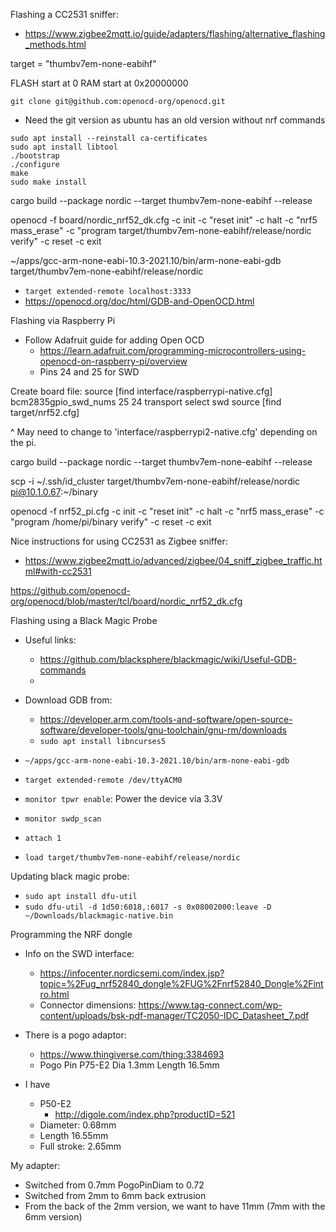 

Flashing a CC2531 sniffer:
- https://www.zigbee2mqtt.io/guide/adapters/flashing/alternative_flashing_methods.html

target = "thumbv7em-none-eabihf"

FLASH start at 0
RAM start at 0x20000000


`git clone git@github.com:openocd-org/openocd.git`
- Need the git version as ubuntu has an old version without nrf commands

```
sudo apt install --reinstall ca-certificates
sudo apt install libtool
./bootstrap
./configure
make
sudo make install
```

cargo build --package nordic --target thumbv7em-none-eabihf --release

openocd -f board/nordic_nrf52_dk.cfg -c init -c "reset init" -c halt -c "nrf5 mass_erase" -c "program target/thumbv7em-none-eabihf/release/nordic verify" -c reset -c exit

~/apps/gcc-arm-none-eabi-10.3-2021.10/bin/arm-none-eabi-gdb target/thumbv7em-none-eabihf/release/nordic
- `target extended-remote localhost:3333`
- https://openocd.org/doc/html/GDB-and-OpenOCD.html


Flashing via Raspberry Pi

- Follow Adafruit guide for adding Open OCD
  - https://learn.adafruit.com/programming-microcontrollers-using-openocd-on-raspberry-pi/overview
  - Pins 24 and 25 for SWD

Create board file:
  source [find interface/raspberrypi-native.cfg]
  bcm2835gpio_swd_nums 25 24
  transport select swd
  source [find target/nrf52.cfg]

^ May need to change to 'interface/raspberrypi2-native.cfg' depending on the pi.


cargo build --package nordic --target thumbv7em-none-eabihf --release

scp -i ~/.ssh/id_cluster target/thumbv7em-none-eabihf/release/nordic pi@10.1.0.67:~/binary

openocd -f nrf52_pi.cfg -c init -c "reset init" -c halt -c "nrf5 mass_erase" -c "program /home/pi/binary verify" -c reset -c exit



Nice instructions for using CC2531 as Zigbee sniffer:
- https://www.zigbee2mqtt.io/advanced/zigbee/04_sniff_zigbee_traffic.html#with-cc2531


https://github.com/openocd-org/openocd/blob/master/tcl/board/nordic_nrf52_dk.cfg


Flashing using a Black Magic Probe

- Useful links:
  - https://github.com/blacksphere/blackmagic/wiki/Useful-GDB-commands
  - 

- Download GDB from:
  - https://developer.arm.com/tools-and-software/open-source-software/developer-tools/gnu-toolchain/gnu-rm/downloads
  - `sudo apt install libncurses5`

- `~/apps/gcc-arm-none-eabi-10.3-2021.10/bin/arm-none-eabi-gdb`
- `target extended-remote /dev/ttyACM0`
- `monitor tpwr enable`: Power the device via 3.3V
- `monitor swdp_scan`
- `attach 1`
- `load target/thumbv7em-none-eabihf/release/nordic`


Updating black magic probe:
- `sudo apt install dfu-util`
- `sudo dfu-util -d 1d50:6018,:6017 -s 0x08002000:leave -D ~/Downloads/blackmagic-native.bin`


Programming the NRF dongle

- Info on the SWD interface:
  - https://infocenter.nordicsemi.com/index.jsp?topic=%2Fug_nrf52840_dongle%2FUG%2Fnrf52840_Dongle%2Fintro.html
  - Connector dimensions: https://www.tag-connect.com/wp-content/uploads/bsk-pdf-manager/TC2050-IDC_Datasheet_7.pdf

- There is a pogo adaptor:
  - https://www.thingiverse.com/thing:3384693
  - Pogo Pin P75-E2 Dia 1.3mm Length 16.5mm

- I have
  - P50-E2
    - http://digole.com/index.php?productID=521
  - Diameter: 0.68mm
  - Length 16.55mm
  - Full stroke: 2.65mm

My adapter:
- Switched from 0.7mm PogoPinDiam to 0.72
- Switched from 2mm to 6mm back extrusion
- From the back of the 2mm version, we want to have 11mm (7mm with the 6mm version)